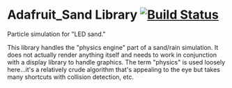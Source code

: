 # Adafruit_Sand Library [![Build Status](https://travis-ci.org/adafruit/Adafruit_Sand.svg?branch=master)](https://travis-ci.org/adafruit/Adafruit_Sand)

Particle simulation for "LED sand."

This library handles the "physics engine" part of a sand/rain simulation. It does not actually render anything itself and needs to work in conjunction with a display library to handle graphics. The term "physics" is used loosely here...it's a relatively crude algorithm that's appealing to the eye but takes many shortcuts with collision detection, etc.
